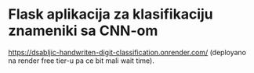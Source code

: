 # Flask aplikacija za klasifikaciju znameniki sa CNN-om

https://dsabljic-handwriten-digit-classification.onrender.com/ (deployano na render free tier-u pa ce bit mali wait time).
